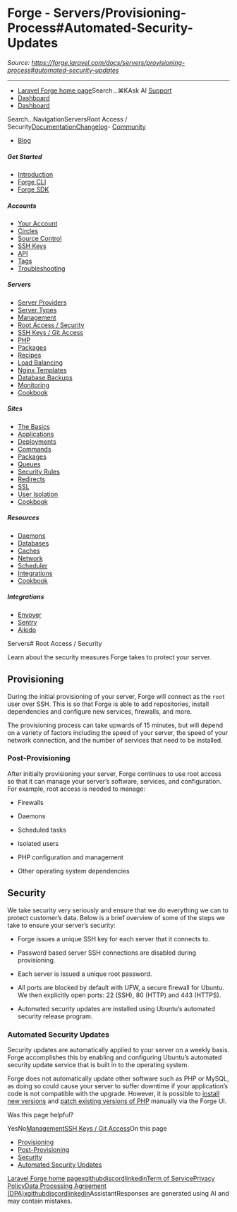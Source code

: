 # Forge - Servers/Provisioning-Process#Automated-Security-Updates

*Source: https://forge.laravel.com/docs/servers/provisioning-process#automated-security-updates*

---

- [Laravel Forge home page](https://forge.laravel.com)Search...⌘KAsk AI
[Support](/cdn-cgi/l/email-protection#670108150002270b06150611020b4904080a)
- [Dashboard](https://forge.laravel.com)
- [Dashboard](https://forge.laravel.com)

Search...NavigationServersRoot Access / Security[Documentation](/docs/introduction)[Changelog](/docs/changelog/changelog)- [Community](https://discord.com/invite/laravel)
- [Blog](https://blog.laravel.com/forge)
##### Get Started

- [Introduction](/docs/introduction)
- [Forge CLI](/docs/cli)
- [Forge SDK](/docs/sdk)

##### Accounts

- [Your Account](/docs/accounts/your-account)
- [Circles](/docs/accounts/circles)
- [Source Control](/docs/accounts/source-control)
- [SSH Keys](/docs/accounts/ssh)
- [API](/docs/accounts/api)
- [Tags](/docs/accounts/tags)
- [Troubleshooting](/docs/accounts/cookbook)

##### Servers

- [Server Providers](/docs/servers/providers)
- [Server Types](/docs/servers/types)
- [Management](/docs/servers/management)
- [Root Access / Security](/docs/servers/provisioning-process)
- [SSH Keys / Git Access](/docs/servers/ssh)
- [PHP](/docs/servers/php)
- [Packages](/docs/servers/packages)
- [Recipes](/docs/servers/recipes)
- [Load Balancing](/docs/servers/load-balancing)
- [Nginx Templates](/docs/servers/nginx-templates)
- [Database Backups](/docs/servers/backups)
- [Monitoring](/docs/servers/monitoring)
- [Cookbook](/docs/servers/cookbook)

##### Sites

- [The Basics](/docs/sites/the-basics)
- [Applications](/docs/sites/applications)
- [Deployments](/docs/sites/deployments)
- [Commands](/docs/sites/commands)
- [Packages](/docs/sites/packages)
- [Queues](/docs/sites/queues)
- [Security Rules](/docs/sites/security-rules)
- [Redirects](/docs/sites/redirects)
- [SSL](/docs/sites/ssl)
- [User Isolation](/docs/sites/user-isolation)
- [Cookbook](/docs/sites/cookbook)

##### Resources

- [Daemons](/docs/resources/daemons)
- [Databases](/docs/resources/databases)
- [Caches](/docs/resources/caches)
- [Network](/docs/resources/network)
- [Scheduler](/docs/resources/scheduler)
- [Integrations](/docs/resources/integrations)
- [Cookbook](/docs/resources/cookbook)

##### Integrations

- [Envoyer](/docs/integrations/envoyer)
- [Sentry](/docs/integrations/sentry)
- [Aikido](/docs/integrations/aikido)

Servers# Root Access / Security

Learn about the security measures Forge takes to protect your server.

## [​](#provisioning)Provisioning

During the initial provisioning of your server, Forge will connect as the `root` user over SSH. This is so that Forge is able to add repositories, install dependencies and configure new services, firewalls, and more.

The provisioning process can take upwards of 15 minutes, but will depend on a variety of factors including the speed of your server, the speed of your network connection, and the number of services that need to be installed.

### [​](#post-provisioning)Post-Provisioning

After initially provisioning your server, Forge continues to use root access so that it can manage your server’s software, services, and configuration. For example, root access is needed to manage:

- Firewalls

- Daemons

- Scheduled tasks

- Isolated users

- PHP configuration and management

- Other operating system dependencies

## [​](#security)Security

We take security very seriously and ensure that we do everything we can to protect customer’s data. Below is a brief overview of some of the steps we take to ensure your server’s security:

- Forge issues a unique SSH key for each server that it connects to.

- Password based server SSH connections are disabled during provisioning.

- Each server is issued a unique root password.

- All ports are blocked by default with UFW, a secure firewall for Ubuntu. We then explicitly open ports: 22 (SSH), 80 (HTTP) and 443 (HTTPS).

- Automated security updates are installed using Ubuntu’s automated security release program.

### [​](#automated-security-updates)Automated Security Updates

Security updates are automatically applied to your server on a weekly basis. Forge accomplishes this by enabling and configuring Ubuntu’s automated security update service that is built in to the operating system.

Forge does not automatically update other software such as PHP or MySQL, as doing so could cause your server to suffer downtime if your application’s code is not compatible with the upgrade. However, it is possible to [install new versions](/docs/servers/php#multiple-php-versions) and [patch existing versions of PHP](/docs/servers/php#updating-php-between-patch-releases) manually via the Forge UI.

Was this page helpful?

YesNo[Management](/docs/servers/management)[SSH Keys / Git Access](/docs/servers/ssh)On this page
- [Provisioning](#provisioning)
- [Post-Provisioning](#post-provisioning)
- [Security](#security)
- [Automated Security Updates](#automated-security-updates)

[Laravel Forge home page](https://forge.laravel.com)[x](https://x.com/laravelphp)[github](https://github.com/laravel)[discord](https://discord.com/invite/laravel)[linkedin](https://linkedin.com/company/laravel)[Term of Service](https://forge.laravel.com/terms-of-service)[Privacy Policy](https://forge.laravel.com/privacy-policy)[Data Processing Agreement (DPA)](https://forge.laravel.com/data-processing-agreement)[x](https://x.com/laravelphp)[github](https://github.com/laravel)[discord](https://discord.com/invite/laravel)[linkedin](https://linkedin.com/company/laravel)AssistantResponses are generated using AI and may contain mistakes.